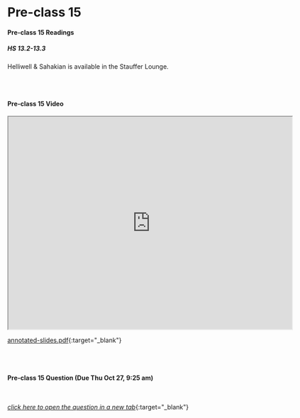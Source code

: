 # Pre-class 15

#### Pre-class 15 Readings

##### HS 13.2-13.3

Helliwell & Sahakian is available in the Stauffer Lounge.  


<br>
<br>

#### Pre-class 15 Video

<iframe src="https://drive.google.com/file/d/1_glhjHv4J9ZkPJhCIZINK6pQ94Ac8613/preview" width="640" height="480" frameborder="20" marginheight="0" marginwidth="0">Loading…
</iframe>



[annotated-slides.pdf](https://drive.google.com/file/d/1SYNxkr1zH_ojIWbjH9dlOd3STDAI90e4/view?usp=sharing){:target="_blank"}

<br>
<br>

#### Pre-class 15 Question (Due Thu Oct 27, 9:25 am)

<br>

[*click here to open the question in a new tab*](https://forms.gle/ce94Ue7J4NPkjobdA){:target="_blank"}

